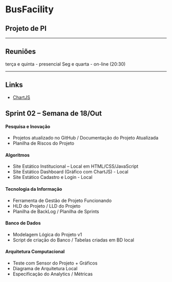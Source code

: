 # BusFacility
## Projeto de PI

---

## Reuniões

terça e quinta - presencial
Seg e quarta - on-line (20:30)

---

## Links

- [ChartJS](https://www.chartjs.org/)


## Sprint 02 – Semana de 18/Out

#### Pesquisa e Inovação

- Projetos atualizado no GitHub  /  Documentação do Projeto Atualizada
- Planilha de Riscos do Projeto

#### Algoritmos

- Site Estático Institucional – Local em HTML/CSS/JavaScript
- Site Estático Dashboard (Gráfico com ChartJS) - Local
- Site Estático Cadastro e Login - Local

#### Tecnologia da Informação

- Ferramenta de Gestão de Projeto Funcionando
- HLD do Projeto  /  LLD do Projeto
- Planilha de BackLog /  Planilha de Sprints

#### Banco de Dados

- Modelagem Lógica do Projeto v1
- Script de criação do Banco  /  Tabelas criadas em BD local

#### Arquitetura Computacional

- Teste com Sensor do Projeto + Gráficos
- Diagrama de Arquitetura Local 
- Especificação do Analytics / Métricas
